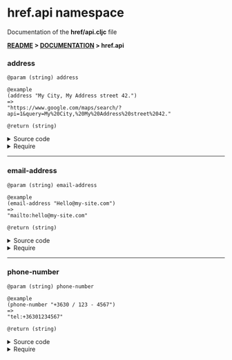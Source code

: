 
# <strong>href.api</strong> namespace
<p>Documentation of the <strong>href/api.cljc</strong> file</p>

<strong>[README](../../../README.md) > [DOCUMENTATION](../../COVER.md) > href.api</strong>



### address

```
@param (string) address
```

```
@example
(address "My City, My Address street 42.")
=>
"https://www.google.com/maps/search/?api=1&query=My%20City,%20My%20Address%20street%2042."
```

```
@return (string)
```

<details>
<summary>Source code</summary>

```
(defn address
  [address]
  (str "https://www.google.com/maps/search/?api=1&query=" (string/replace-part address " " "%20")))
```

</details>

<details>
<summary>Require</summary>

```
(ns my-namespace (:require [href.api :as href :refer [address]]))

(href/address ...)
(address      ...)
```

</details>

---

### email-address

```
@param (string) email-address
```

```
@example
(email-address "Hello@my-site.com")
=>
"mailto:hello@my-site.com"
```

```
@return (string)
```

<details>
<summary>Source code</summary>

```
(defn email-address
  ([email-address]
   (str "mailto:" (string/lowercase email-address)))

  ([email-address subject]
   (str "mailto:"   (string/lowercase email-address)
        "?subject=" subject))

  ([email-address subject body]
   (str "mailto:"   (string/lowercase email-address)
        "?subject=" subject
        "&body="    body)))
```

</details>

<details>
<summary>Require</summary>

```
(ns my-namespace (:require [href.api :as href :refer [email-address]]))

(href/email-address ...)
(email-address      ...)
```

</details>

---

### phone-number

```
@param (string) phone-number
```

```
@example
(phone-number "+3630 / 123 - 4567")
=>
"tel:+36301234567"
```

```
@return (string)
```

<details>
<summary>Source code</summary>

```
(defn phone-number
  [phone-number]
  (if (string/nonblank? phone-number)
      (str "tel:" (string/filter-characters phone-number ["+" "1" "2" "3" "4" "5" "6" "7" "8" "9" "0"]))))
```

</details>

<details>
<summary>Require</summary>

```
(ns my-namespace (:require [href.api :as href :refer [phone-number]]))

(href/phone-number ...)
(phone-number      ...)
```

</details>
